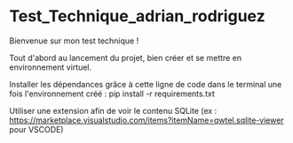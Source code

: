 # Test_Technique_adrian_rodriguez

Bienvenue sur mon test technique !

Tout d'abord au lancement du projet, bien créer et se mettre en environnement virtuel. 

Installer les dépendances grâce à cette ligne de code dans le terminal une fois l'environnement créé : pip install -r requirements.txt

Utiliser une extension afin de voir le contenu SQLite (ex : https://marketplace.visualstudio.com/items?itemName=qwtel.sqlite-viewer pour VSCODE)

